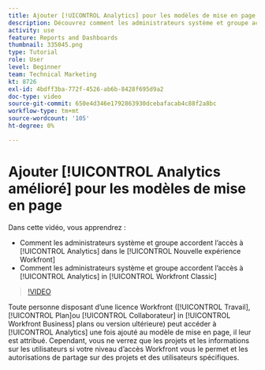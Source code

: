 ```yaml
---
title: Ajouter [!UICONTROL Analytics] pour les modèles de mise en page
description: Découvrez comment les administrateurs système et groupe accordent l’accès à Analytics.
activity: use
feature: Reports and Dashboards
thumbnail: 335045.png
type: Tutorial
role: User
level: Beginner
team: Technical Marketing
kt: 8726
exl-id: 4bdff3ba-772f-4526-ab6b-8428f695d9a2
doc-type: video
source-git-commit: 650e4d346e1792863930dcebafacab4c88f2a8bc
workflow-type: tm+mt
source-wordcount: '105'
ht-degree: 0%

---
```


# Ajouter [!UICONTROL Analytics amélioré] pour les modèles de mise en page

Dans cette vidéo, vous apprendrez :

* Comment les administrateurs système et groupe accordent l’accès à [!UICONTROL Analytics] dans le [!UICONTROL Nouvelle expérience Workfront]
* Comment les administrateurs système et groupe accordent l’accès à [!UICONTROL Analytics] in [!UICONTROL Workfront Classic]

>[!VIDEO](https://video.tv.adobe.com/v/335045/?quality=12&learn=on)

Toute personne disposant d’une licence Workfront ([!UICONTROL Travail], [!UICONTROL Plan]ou [!UICONTROL Collaborateur] in [!UICONTROL Workfront Business] plans ou version ultérieure) peut accéder à [!UICONTROL Analytics] une fois ajouté au modèle de mise en page, il leur est attribué. Cependant, vous ne verrez que les projets et les informations sur les utilisateurs si votre niveau d’accès Workfront vous le permet et les autorisations de partage sur des projets et des utilisateurs spécifiques.
